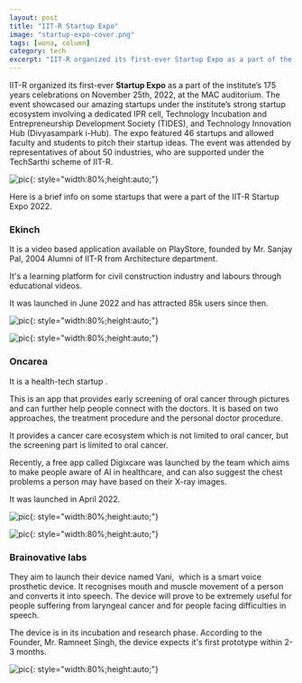 ```yaml
---
layout: post
title: "IIT-R Startup Expo"
image: "startup-expo-cover.png"
tags: [wona, column]
category: tech
excerpt: "IIT-R organized its first-ever Startup Expo as a part of the institute’s 175 years celebrations on November 25th, 2022, at the MAC auditorium. The event showcased our amazing startups under the institute’s strong startup ecosystem involving a dedicated IPR cell, Technology Incubation and Entrepreneurship Development Society, and Technology Innovation Hub."
---
```


IIT-R organized its first-ever **Startup Expo** as a part of the institute’s 175 years celebrations on November 25th, 2022, at the MAC auditorium. The event showcased our amazing startups under the institute’s strong startup ecosystem involving a dedicated IPR cell, Technology Incubation and Entrepreneurship Development Society (TIDES), and Technology Innovation Hub (Divyasampark i-Hub). The expo featured 46 startups and allowed faculty and students to pitch their startup ideas. The event was attended by representatives of about 50 industries, who are supported under the TechSarthi scheme of IIT-R.

![pic](/images/posts/startup-expo-01.jpg){: style="width:80%;height:auto;"}

Here is a brief info on some startups that were a part of the IIT-R Startup Expo 2022.

### Ekinch

It is a video based application available on PlayStore, founded by Mr. Sanjay Pal, 2004 Alumni of IIT-R from Architecture department.

It's a learning platform for civil construction industry and labours through educational videos.

It was launched in June 2022 and has attracted 85k users since then.

![pic](/images/posts/startup-expo-02.jpg){: style="width:80%;height:auto;"}

![pic](/images/posts/startup-expo-03.jpg){: style="width:80%;height:auto;"}

### Oncarea

It is a health-tech startup .

This is an app that provides early screening of oral cancer through pictures and can further help people connect with the doctors. It is based on two approaches, the treatment procedure and the personal doctor procedure.

It provides a cancer care ecosystem which is not limited to oral cancer, but the screening part is limited to oral cancer.

Recently, a free app called Digixcare was launched by the team which aims to make people aware of AI in healthcare, and can also suggest the chest problems a person may have based on their X-ray images.

It was launched in April 2022.

![pic](/images/posts/startup-expo-04.jpg){: style="width:80%;height:auto;"}

![pic](/images/posts/startup-expo-05.jpg){: style="width:80%;height:auto;"}

### Brainovative labs

They aim to launch their device named Vani,  which is a smart voice prosthetic device. It recognises mouth and muscle movement of a person and converts it into speech. The device will prove to be extremely useful for people suffering from laryngeal cancer and for people facing difficulties in speech.

The device is in its incubation and research phase. According to the Founder, Mr. Ramneet Singh, the device expects it's first prototype within 2-3 months.

![pic](/images/posts/startup-expo-06.jpg){: style="width:80%;height:auto;"}
